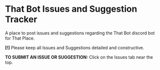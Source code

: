 # That Bot Issues and Suggestion Tracker
A place to post issues and suggestions regarding the That Bot discord bot for That Place.

**[!]** Please keep all Issues and Suggestions detailed and constructive.

**TO SUBMIT AN ISSUE OR SUGGESTION:**
Click on the Issues tab near the top.



